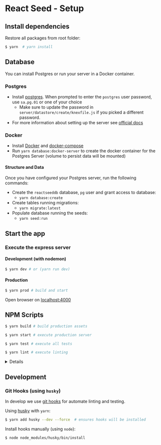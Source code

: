 # React Seed - Setup

## Install dependencies

Restore all packages from root folder:

```bash
$ yarn  # yarn install
```

## Database

You can install Postgres or run your server in a Docker container.

### Postgres

*   Install [postgres](https://www.postgresql.org/). When prompted to enter the `postgres` user password, use `sa.pg.01` or one of your choice
    *   Make sure to update the password in `server/datastore/create/knexfile.js` if you picked a different password.
*   For more information about setting up the server see [official docs](https://wiki.postgresql.org/wiki/First_steps)

### Docker

*   Install [Docker](https://docs.docker.com/engine/installation/) and [docker-compose](https://docs.docker.com/compose/install/)
*   Run `yarn database:docker-server` to create the docker container for the Postgres Server (volume to persist data will be mounted)

#### Structure and Data

Once you have configured your Postgres server, run the following commands:

*   Create the `reactseeddb` database, `pg` user and grant access to database:
    *   `yarn database:create`
*   Create tables running migrations:
    *   `yarn migrate:latest`
*   Populate database running the seeds:
    *   `yarn seed:run`

## Start the app

### Execute the express server

#### Development (with nodemon)

```bash
$ yarn dev # or (yarn run dev)
```

#### Production

```bash
$ yarn prod # build and start
```

Open browser on [localhost:4000](http://localhost:4000/)

## NPM Scripts

```bash
$ yarn build # build production assets

$ yarn start # execute production server

$ yarn test # execute all tests

$ yarn lint # execute linting
```

<details>

#### More scripts

*   `test`: exec all test (client uses `jest`, server uses `tape`)
    *   `test:client`: exec client test
    *   `test:server`: exec server test
*   `tdd`: exec test (on watch mode)
*   `lint`: exec linting (`eslint`)
*   `migrate:*`: knex migrations
    *   `migrate:make`: create migration script
    *   `migrate:latest`: exec migrations
    *   `migrate:rollback`: rollback migration
*   `seed:*`: data seeds
    *   `seed:make`: create seed script
    *   `seed:run`: exec seeds
*   `stats`: run `npm` stats
*   `build`: build production assets
*   `start`: exec production server
*   `dev`: exec development server
*   `prod`: build production assets and exec production server

</details>

## Development

### Git Hooks (using `husky`)

In develop we use [git hooks](https://git-scm.com/docs/githooks) for automate linting and testing.

Using [husky](https://github.com/typicode/husky) with `yarn`:

```bash
$ yarn add husky --dev --force  # ensures hooks will be installed
```

Install hooks manually (using `node`):

```bash
$ node node_modules/husky/bin/install
```
